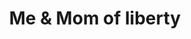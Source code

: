---
pid: llp525
title: Me & Mom of liberty
location_transcription: 
coordinates: "[-75.1656784, 39.9556166]"
zipcode: 
gen_neighborhood: 
neighborhood: 
outside_phl: 
age: '8'
age_range: 6-13
instagram: 
image_file_name: llp_525.jpg
proposal_transcription: Child and //Mom// Statue of Liberty
topic: Family,Women,Love
topic_summary: 0, 0, 0, 0
type: Mural,Sculpture Statue,Memorial
keywords_other: 
credit: Mariah Showell
image_labels: 
twitter: 
facebook: 
permalink: "/monuments/llp525/"
layout: item-page
---